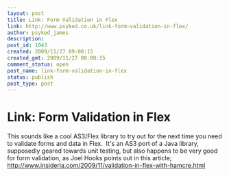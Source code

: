 ```yaml
---
layout: post
title: Link: Form Validation in Flex
link: http://www.psyked.co.uk/link-form-validation-in-flex/
author: psyked_james
description: 
post_id: 1043
created: 2009/11/27 09:00:15
created_gmt: 2009/11/27 08:00:15
comment_status: open
post_name: link-form-validation-in-flex
status: publish
post_type: post
---
```


# Link: Form Validation in Flex

This sounds like a cool AS3/Flex library to try out for the next time you need to validate forms and data in Flex.  It's an AS3 port of a Java library, supposedly geared towards unit testing, but also happens to be very good for form validation, as Joel Hooks points out in this article; <http://www.insideria.com/2009/11/validation-in-flex-with-hamcre.html>